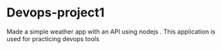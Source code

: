 # Devops-project1
Made a simple weather app with an API using nodejs . This application is used for practicing devops tools
